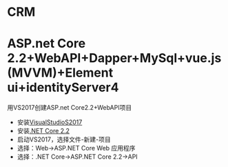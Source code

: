 # CRM
ASP.net Core 2.2+WebAPI+Dapper+MySql+vue.js(MVVM)+Element ui+identityServer4
============================================================================
用VS2017创建ASP.net Core2.2+WebAPI项目
* 安装[VisualStudioS2017](https://visualstudio.microsoft.com/zh-hans/downloads/)
* 安装[.NET Core 2.2](https://dotnet.microsoft.com/download)
* 启动VS2017，选择文件-新建-项目
* 选择：Web->ASP.NET Core Web 应用程序
* 选择：.NET Core->ASP.NET Core 2.2->API
